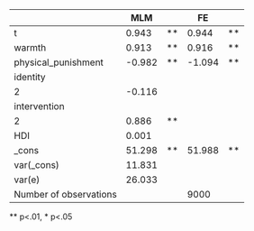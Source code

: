 |                        | MLM    |    | FE     |    |
|------------------------|--------|----|--------|----|
| t                      | 0.943  | ** | 0.944  | ** |
| warmth                 | 0.913  | ** | 0.916  | ** |
| physical_punishment    | -0.982 | ** | -1.094 | ** |
| identity               |        |    |        |    |
|   2                    | -0.116 |    |        |    |
| intervention           |        |    |        |    |
|   2                    | 0.886  | ** |        |    |
| HDI                    | 0.001  |    |        |    |
| _cons                  | 51.298 | ** | 51.988 | ** |
| var(_cons)             | 11.831 |    |        |    |
| var(e)                 | 26.033 |    |        |    |
| Number of observations |        |    | 9000   |    |
** p<.01, * p<.05
